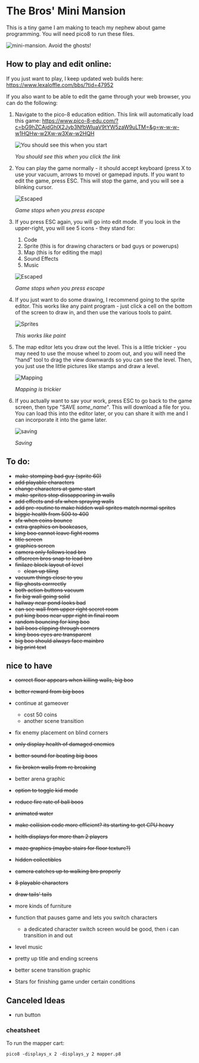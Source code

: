 # The Bros' Mini Mansion

This is a tiny game I am making to teach my nephew about game programming. You will need pico8 to run these files. 

![mini-mansion. Avoid the ghosts!](luigimario_1.gif)

## How to play and edit online:

If you just want to play, I keep updated web builds here: https://www.lexaloffle.com/bbs/?tid=47952

If you also want to be able to edit the game through your web browser, you can do the following:

1. Navigate to the pico-8 education edition. This link will automatically load this game: https://www.pico-8-edu.com/?c=bG9hZCAjdGhlX2Jyb3NfbWluaV9tYW5zaW9uLTM=&g=w-w-w-w1HQHw-w2Xw-w3Xw-w2HQH

    ![You should see this when you start](pictures/the%20bros%20mini%20mansion_0.png)

    *You should see this when you click the link*

2. You can play the game normally - it should accept keyboard (press X to use your vacuum, arrows to move) or gamepad inputs. If you want to edit the game, press ESC. This will stop the game, and you will see a blinking cursor.

    ![Escaped](pictures/the%20bros%20mini%20mansion_1.png)

    *Game stops when you press escape*

3. If you press ESC again, you will go into edit mode. If you look in the upper-right, you will see 5 icons - they stand for:
    1. Code
    2. Sprite (this is for drawing characters or bad guys or powerups)
    3. Map (this is for editing the map)
    4. Sound Effects
    5. Music

    ![Escaped](pictures/the%20bros%20mini%20mansion_2.png)

    *Game stops when you press escape*

4. If you just want to do some drawing, I recommend going to the sprite editor. This works like any paint program - just click a cell on the bottom of the screen to draw in, and then use the various tools to paint.

    ![Sprites](pictures/the%20bros%20mini%20mansion_4.png)

    *This works like paint*

5. The map editor lets you draw out the level. This is a little trickier - you may need to use the mouse wheel to zoom out, and you will need the "hand" tool to drag the view downwards so you can see the level. Then, you just use the little pictures like stamps and draw a level.

    ![Mapping](pictures/the%20bros%20mini%20mansion_5.png)

    *Mapping is trickier*

6. If you actually want to sav your work, press ESC to go back to the game screen, then type "SAVE *some_name*". This will download a file for you. You can load this into the editor later, or you can share it with me and I can incorporate it into the game later.

    ![saving](pictures\web_interface.png)

    *Saving*



## To do:
- ~~make stomping bad guy (sprite 60)~~
- ~~add playable characters~~
- ~~change characters at game start~~
- ~~make sprites stop dissappearing in walls~~
- ~~add effects and sfx when spraying walls~~
- ~~add pre-routine to make hidden wall sprites match normal sprites~~
- ~~biggie health from 500 to 400~~
- ~~sfx when coins bounce~~
- ~~extra graphics on bookcases~~, 
- ~~king boo cannot leave fight rooms~~
- ~~title screen~~
- ~~graphics screen~~
- ~~camera only follows lead bro~~
- ~~offscreen bros snap to lead bro~~
- ~~finilaze block layout of level~~
    - ~~clean up tiling~~
- ~~vacuum things close to you~~
- ~~flip ghosts corrrectly~~
- ~~both action buttons vacuum~~
- ~~fix big wall going solid~~
- ~~hallway near pond looks bad~~
- ~~can see wall from upper right secret room~~
- ~~put king boos near uppr right in final room~~
- ~~random bouncing for king boo~~
- ~~ball boos clipping through corners~~
- ~~king boos eyes are transparent~~
- ~~big boo should always face mainbro~~
- ~~big print text~~


## nice to have
- ~~correct floor appears when killing walls, big boo~~
- ~~better reward from big boos~~
- continue at gameover
    - cost 50 coins
    - another scene transition
- fix enemy placement on blind corners
- ~~only display health of damaged enemies~~
- ~~better sound for beating big boos~~
- ~~fix broken walls from re breaking~~
- better arena graphic
- ~~option to toggle kid mode~~
- ~~reduce fire rate of ball boos~~
- ~~animated water~~
- ~~make collision code more efficient? its starting to get CPU heavy~~
- ~~helth displays for more than 2 players~~
- ~~maze graphics (maybe stairs for floor texture?)~~
- ~~hidden collectibles~~

- ~~camera catches up to walking bro properly~~
- ~~8 playable characters~~
- ~~draw tails' tails~~
- more kinds of furniture 
- function that pauses game and lets you switch characters
    - a dedicated character switch screen would be good, then i can transition in and out
- level music
- pretty up title and ending screens
- better scene transition graphic
- Stars for finishing game under certain conditions


## Canceled Ideas
- run button


### cheatsheet
To run the mapper cart:
```
pico8 -displays_x 2 -displays_y 2 mapper.p8
```